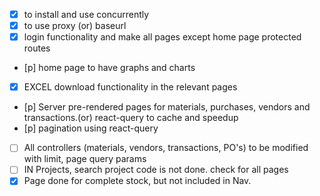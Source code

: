- [X] to install and use concurrently
- [X] to use proxy (or) baseurl 
- [X] login functionality and make all pages except home page protected routes
- [p] home page to have graphs and charts
- [X] EXCEL download functionality in the relevant pages
- [p] Server pre-rendered pages for materials, purchases, vendors and transactions.(or)          react-query to cache and speedup
- [p] pagination using react-query 
- [ ] All controllers (materials, vendors, transactions, PO's) to be modified with limit, page query params
- [ ] IN Projects, search project code is not done. check for all pages
- [X] Page done for complete stock, but not included in Nav.